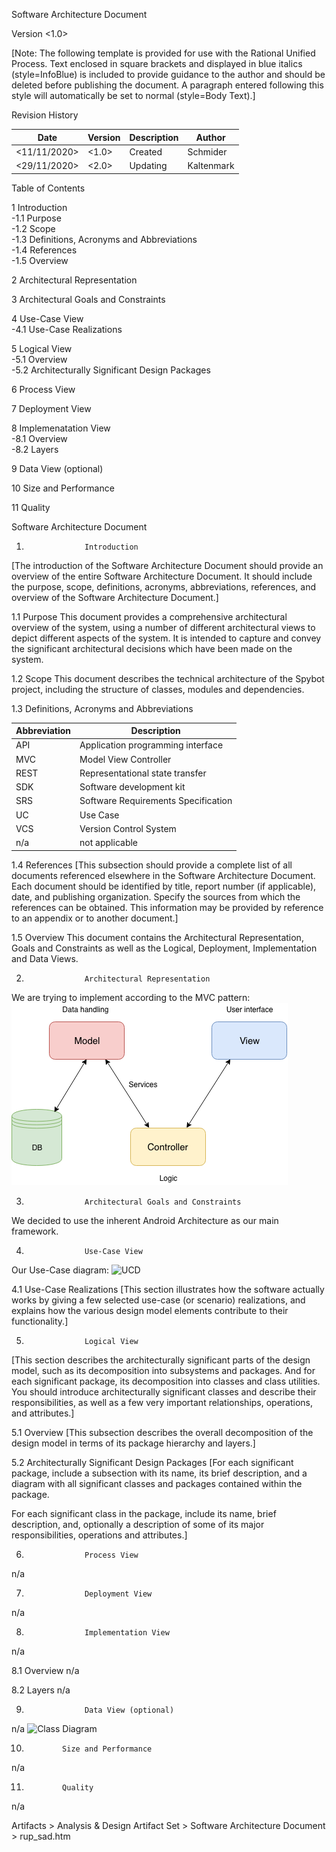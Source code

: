 <Project Name>

Software Architecture Document

Version <1.0>

[Note: The following template is provided for use with the Rational Unified Process.  Text enclosed in square brackets and displayed in blue italics (style=InfoBlue) is included to provide guidance to the author and should be deleted before publishing the document. A paragraph entered following this style will automatically be set to normal (style=Body Text).]

 

Revision History

|Date|Version|Description|Author|
|---|---|---|---|
|<11/11/2020>|<1.0>|Created|Schmider|
|<29/11/2020>|<2.0>|Updating|Kaltenmark|

 	 	 	 
 	 	 	 
 	 	 	 

Table of Contents

1       Introduction         
-1.1     Purpose     
-1.2     Scope     
-1.3     Definitions, Acronyms and Abbreviations     
-1.4     References     
-1.5     Overview     

2       Architectural Representation

3       Architectural Goals and Constraints   

4       Use-Case View         
-4.1     Use-Case Realizations     

5      Logical View         
-5.1     Overview     
-5.2     Architecturally Significant Design Packages     

6       Process View

7       Deployment View

8      Implemenatation View         
-8.1     Overview     
-8.2     Layers     

9       Data View (optional)       

10     Size and Performance               

11      Quality               

Software Architecture Document

1.                  Introduction
[The introduction of the Software Architecture Document should provide an overview of the entire Software Architecture Document. It should include the purpose, scope, definitions, acronyms, abbreviations, references, and overview of the Software Architecture Document.]

1.1               Purpose
This document provides a comprehensive architectural overview of the system, using a number of different architectural views to depict different aspects of the system.  It is intended to capture and convey the significant architectural decisions which have been made on the system.

1.2               Scope
This document describes the technical architecture of the Spybot project, including the structure of classes, modules and dependencies.

1.3               Definitions, Acronyms and Abbreviations

|Abbreviation|Description|
|---|---|
|API|Application programming interface|
|MVC|Model View Controller|
|REST|Representational state transfer|
|SDK|Software development kit|
|SRS|	Software Requirements Specification|
|UC	|Use Case|
|VCS|Version Control System|
|n/a|not applicable|

1.4               References
[This subsection should provide a complete list of all documents referenced elsewhere in the Software Architecture Document.  Each document should be identified by title, report number (if applicable), date, and publishing organization.  Specify the sources from which the references can be obtained. This information may be provided by reference to an appendix or to another document.]

1.5               Overview
This document contains the Architectural Representation, Goals and Constraints as well as the Logical, Deployment, Implementation and Data Views.

2.                  Architectural Representation
We are trying to implement according to the MVC pattern:
![MVC Pattern](https://raw.githubusercontent.com/DigiWill-dhbw/Documentation/master/SAD/mvc_structure.png)


3.                  Architectural Goals and Constraints
We decided to use the inherent Android Architecture as our main framework.

4.                  Use-Case View
Our Use-Case diagram:
![UCD](https://raw.githubusercontent.com/steiditi/Spybot-Reloaded-Doc/main/UseCases/UseCaseDiagram.jpg)

4.1               Use-Case Realizations
[This section illustrates how the software actually works by giving a few selected use-case (or scenario) realizations, and explains how the various design model elements contribute to their functionality.]

5.                  Logical View
[This section describes the architecturally significant parts of the design model, such as its decomposition into subsystems and packages. And for each significant package, its decomposition into classes and class utilities. You should introduce architecturally significant classes and describe their responsibilities, as well as a few very important relationships, operations, and attributes.]

5.1               Overview
[This subsection describes the overall decomposition of the design model in terms of its package hierarchy and layers.]

5.2               Architecturally Significant Design Packages
[For each significant package, include a subsection with its name, its brief description, and a diagram with all significant classes and packages contained within the package.

For each significant class in the package, include its name, brief description, and, optionally a description of some of its major responsibilities, operations and attributes.]

6.                  Process View
n/a

7.                  Deployment View
n/a

8.                  Implementation View
n/a

8.1               Overview
n/a

8.2               Layers
n/a

9.                  Data View (optional)
n/a
![Class Diagram](https://raw.githubusercontent.com/steiditi/Spybot-Reloaded-Doc/e2e582927d127a61ef73821b4c2db94669b2ca94/ClassDiagramm.svg)

10.             Size and Performance
n/a

11.             Quality
n/a

 Artifacts >  Analysis & Design Artifact Set >  Software Architecture Document >  rup_sad.htm
